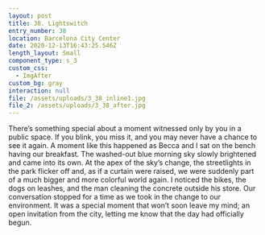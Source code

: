 ```yaml
---
layout: post
title: 38. Lightswitch
entry_number: 38
location: Barcelona City Center
date: 2020-12-13T16:43:25.546Z
length_layout: Small
component_type: s_3
custom_css:
  - ImgAfter
custom_bg: gray
interaction: null
file: /assets/uploads/3_38_inline1.jpg
file_2: /assets/uploads/3_38_after.jpg
---
```

<a class="E38_I1">There’s something special about a moment witnessed only by you in a public space.</a> If you blink, you miss it, and you may never have a chance to see it again. A moment like this happened as Becca and I sat on the bench having our breakfast. The washed-out blue morning sky slowly brightened and came into its own. At the apex of the sky’s change, the streetlights in the park flicker off and, as if a curtain were raised, we were suddenly part of a much bigger and more colorful world again. I noticed the bikes, the dogs on leashes, and the man cleaning the concrete outside his store. Our conversation stopped for a time as we took in the change to our environment. It was a special moment that won’t soon leave my mind; an open invitation from the city, letting me know that the day had officially begun.